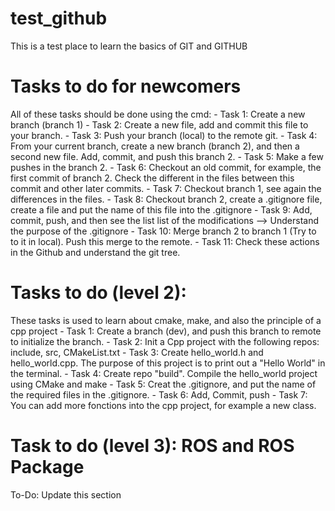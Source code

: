 # test_github
This is a test place to learn the basics of GIT and GITHUB

# Tasks to do for newcomers 
All of these tasks should be done using the cmd:
	- Task 1: Create a new branch (branch 1)
	- Task 2: Create a new file, add and commit this file to your branch.
	- Task 3: Push your branch (local) to the remote git.
	- Task 4: From your current branch, create a new branch (branch 2), and then a second new file. Add, commit, and push this branch 2.
	- Task 5: Make a few pushes in the branch 2.
	- Task 6: Checkout an old commit, for example, the first commit of branch 2. Check the different in the files between this commit and other later commits.
	- Task 7: Checkout branch 1, see again the differences in the files.
	- Task 8: Checkout branch 2, create a .gitignore file, create a file and put the name of this file into the .gitignore
	- Task 9: Add, commit, push, and then see the list list of the modifications --> Understand the purpose of the .gitignore
	- Task 10: Merge branch 2 to branch 1 (Try to to it in local). Push this merge to the remote.
	- Task 11: Check these actions in the Github and understand the git tree.
	
# Tasks to do (level 2):
These tasks is used to learn about cmake, make, and also the principle of a cpp project
	- Task 1: Create a branch (dev), and push this branch to remote to initialize the branch.
	- Task 2: Init a Cpp project with the following repos: include, src, CMakeList.txt
	- Task 3: Create hello_world.h and hello_world.cpp. The purpose of this project is to print out a "Hello World" in the terminal.
	- Task 4: Create repo "build". Compile the hello_world project using CMake and make
	- Task 5: Creat the .gitignore, and put the name of the required files in the .gitignore.
	- Task 6: Add, Commit, push
	- Task 7: You can add more fonctions into the cpp project, for example a new class.
	
# Task to do (level 3): ROS and ROS Package
To-Do: Update this section
